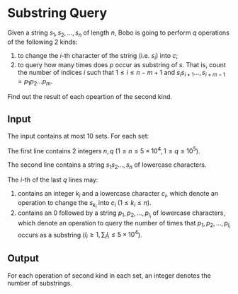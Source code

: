 # Substring Query

Given a string $s_1, s_2, \dots, s_n$ of length $n$,
Bobo is going to perform $q$ operations of the following $2$ kinds:

1. to change the $i$-th character of the string (i.e. $s_i$) into $c$;
2. to query how many times does $p$ occur as substring of $s$.
That is, count the number of indices $i$ such that $1 \leq i \leq n - m + 1$ and $s_{i} s_{i + 1} \dots, s_{i + m - 1} = p_1 p_2 \dots p_m$.

Find out the result of each opeartion of the second kind.

## Input

The input contains at most $10$ sets. For each set:

The first line contains $2$ integers $n, q$
($1 \leq n \leq 5\times 10^4, 1 \leq q \leq 10^5$).

The second line contains a string $s_1 s_2\dots, s_n$ of lowercase characters.

The $i$-th of the last $q$ lines may:
1. contains an integer $k_i$ and a lowercase character $c_i$,
which denote an operation to change the $s_{k_i}$ into $c_i$
($1 \leq k_i \leq n$).
2. contains an $0$ followed by a string $p_1,p_2,\dots,p_{l_i}$ of lowercase characters,
which denote an operation to query the number of times that $p_1,p_2,\dots,p_{l_i}$ occurs as a substring ($l_i \geq 1, \sum_i l_i \leq 5\times 10^4$).

## Output

For each operation of second kind in each set,
an integer denotes the number of substrings.

<!--SAMPLES-->
